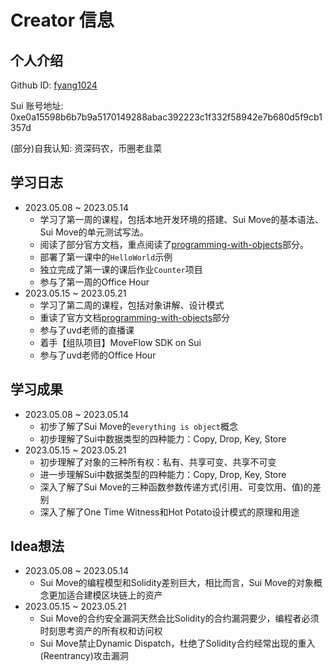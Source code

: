 # Creator 信息
## 个人介绍

Github ID: [fyang1024](https://github.com/fyang1024)

Sui 账号地址: 0xe0a15598b6b7b9a5170149288abac392223c1f332f58942e7b680d5f9cb1357d

(部分)自我认知: 资深码农，币圈老韭菜

## 学习日志

* 2023.05.08 ~ 2023.05.14 
  - 学习了第一周的课程，包括本地开发环境的搭建、Sui Move的基本语法、Sui Move的单元测试写法。
  - 阅读了部分官方文档，重点阅读了[programming-with-objects](https://docs.sui.io/build/programming-with-objects)部分。
  - 部署了第一课中的`HelloWorld`示例
  - 独立完成了第一课的课后作业`Counter`项目
  - 参与了第一周的Office Hour
* 2023.05.15 ~ 2023.05.21
  - 学习了第二周的课程，包括对象讲解、设计模式
  - 重读了官方文档[programming-with-objects](https://docs.sui.io/build/programming-with-objects)部分
  - 参与了uvd老师的直播课
  - 着手【组队项目】MoveFlow SDK on Sui
  - 参与了uvd老师的Office Hour

## 学习成果

* 2023.05.08 ~ 2023.05.14
    - 初步了解了Sui Move的`everything is object`概念
    - 初步理解了Sui中数据类型的四种能力：Copy, Drop, Key, Store
* 2023.05.15 ~ 2023.05.21
    - 初步理解了对象的三种所有权：私有、共享可变、共享不可变
    - 进一步理解Sui中数据类型的四种能力：Copy, Drop, Key, Store
    - 深入了解了Sui Move的三种函数参数传递方式(引用、可变饮用、值)的差别
    - 深入了解了One Time Witness和Hot Potato设计模式的原理和用途

## Idea想法

* 2023.05.08 ~ 2023.05.14
    - Sui Move的编程模型和Solidity差别巨大，相比而言，Sui Move的对象概念更加适合建模区块链上的资产
* 2023.05.15 ~ 2023.05.21
    - Sui Move的合约安全漏洞天然会比Solidity的合约漏洞要少，编程者必须时刻思考资产的所有权和访问权
    - Sui Move禁止Dynamic Dispatch，杜绝了Solidity合约经常出现的重入(Reentrancy)攻击漏洞